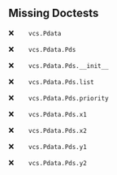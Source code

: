 Missing Doctests
----------------
:x:```    vcs.Pdata```

:x:```    vcs.Pdata.Pds```

:x:```    vcs.Pdata.Pds.__init__```

:x:```    vcs.Pdata.Pds.list```

:x:```    vcs.Pdata.Pds.priority```

:x:```    vcs.Pdata.Pds.x1```

:x:```    vcs.Pdata.Pds.x2```

:x:```    vcs.Pdata.Pds.y1```

:x:```    vcs.Pdata.Pds.y2```

